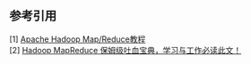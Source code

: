 





## 参考引用
[1] [Apache Hadoop Map/Reduce教程](https://hadoop.apache.org/docs/r1.0.4/cn/mapred_tutorial.html) <br>
[2] [Hadoop MapReduce 保姆级吐血宝典，学习与工作必读此文！](https://juejin.cn/post/7022839585021362184)